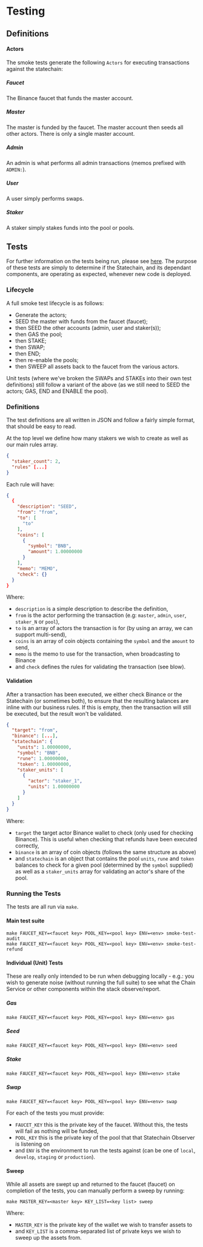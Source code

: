# Testing

## Definitions

#### Actors
The smoke tests generate the following `Actors` for executing transactions against the statechain:

##### Faucet
The Binance faucet that funds the master account.

##### Master
The master is funded by the faucet. The master account then seeds all other actors. There is only a single master account.

##### Admin
An admin is what performs all admin transactions (memos prefixed with `ADMIN:`).

##### User
A user simply performs swaps.

##### Staker
A staker simply stakes funds into the pool or pools.

## Tests

For further information on the tests being run, please see [here](https://docs.google.com/spreadsheets/d/1sLK0FE-s6LInWijqKgxAzQk2RiSDZO1GL58kAD62ch0). The purpose of these tests are simply to determine if the Statechain, and its dependant components, are operating as expected, whenever new code is deployed. 

### Lifecycle

A full smoke test lifecycle is as follows:

* Generate the actors;
* SEED the master with funds from the faucet (faucet);
* then SEED the other accounts (admin, user and staker(s));
* then GAS the pool;
* then STAKE;
* then SWAP;
* then END;
* then re-enable the pools;
* then SWEEP all assets back to the faucet from the various actors.

Unit tests (where we've broken the SWAPs and STAKEs into their own test definitions) still follow a variant of the above (as we still need to SEED the actors; GAS, END and ENABLE the pool).

### Definitions

The test definitions are all written in JSON and follow a fairly simple format, that should be easy to read.

At the top level we define how many stakers we wish to create as well as our main rules array. 

```json
{
  "staker_count": 2,
  "rules" [...]
}
```

Each rule will have:

```json
{
  {
    "description": "SEED",
    "from": "from",
    "to": [
      "to"
    ],
    "coins": [
      {
        "symbol": "BNB",
        "amount": 1.00000000
      }
    ],
    "memo": "MEMO",
    "check": {}
  }
}
```

Where:

* `description` is a simple description to describe the definition,
* `from` is the actor performing the transaction (e.g: `master`, `admin`, `user`, `staker_N` or `pool`),
* `to` is an array of actors the transaction is for (by using an array, we can support multi-send),
* `coins` is an array of coin objects containing the `symbol` and the `amount` to send,
* `memo` is the memo to use for the transaction, when broadcasting to Binance
* and `check` defines the rules for validating the transaction (see blow).

#### Validation

After a transaction has been executed, we either check Binance or the Statechain (or sometimes both), to ensure that the resulting balances are inline with our business rules. If this is empty, then the transaction will still be executed, but the result won't be validated.

```json
{
  "target": "from",
  "binance": [...],
  "statechain": {
    "units": 1.00000000,
    "symbol": "BNB",
    "rune": 1.00000000,
    "token": 1.00000000,
    "staker_units": [
      {
        "actor": "staker_1",
        "units": 1.00000000
      }
    ]
  }
}
```

Where:

* `target` the target actor Binance wallet to check (only used for checking Binance). This is useful when checking that refunds have been executed correctly,
* `binance` is an array of coin objects (follows the same structure as above)
* and `statechain` is an object that contains the pool `units`, `rune` and `token` balances to check for a given pool (determined by the `symbol` supplied) as well as a `staker_units` array for validating an actor's share of the pool.

### Running the Tests

The tests are all run via `make`.

#### Main test suite

```shell script
make FAUCET_KEY=<faucet key> POOL_KEY=<pool key> ENV=<env> smoke-test-audit
make FAUCET_KEY=<faucet key> POOL_KEY=<pool key> ENV=<env> smoke-test-refund
```

#### Individual (Unit) Tests

These are really only intended to be run when debugging locally - e.g.: you wish to generate noise (without running the full suite) to see what the Chain Service or other components within the stack observe/report.

##### Gas

```shell script
make FAUCET_KEY=<faucet key> POOL_KEY=<pool key> ENV=<env> gas
```

##### Seed

```shell script
make FAUCET_KEY=<faucet key> POOL_KEY=<pool key> ENV=<env> seed
```

##### Stake

```shell script
make FAUCET_KEY=<faucet key> POOL_KEY=<pool key> ENV=<env> stake
```

##### Swap

```shell script
make FAUCET_KEY=<faucet key> POOL_KEY=<pool key> ENV=<env> swap
```

For each of the tests you must provide:

* `FAUCET_KEY` this is the private key of the faucet. Without this, the tests will fail as nothing will be funded,
* `POOL_KEY` this is the private key of the pool that that Statechain Observer is listening on
* and `ENV` is the environment to run the tests against (can be one of `local`, `develop`, `staging` or `production`).

#### Sweep

While all assets are swept up and returned to the faucet (faucet) on completion of the tests, you can manually perform a sweep by running:

```shell script
make MASTER_KEY=<master key> KEY_LIST=<key list> sweep
```

Where:

* `MASTER_KEY` is the private key of the wallet we wish to transfer assets to
* and `KEY_LIST` is a comma-separated list of private keys we wish to sweep up the assets from.
